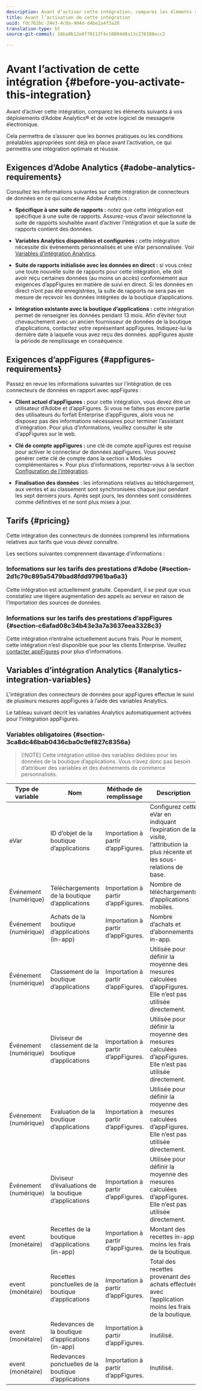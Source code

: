 ```yaml
---
description: Avant d’activer cette intégration, comparez les éléments suivants à vos déploiements d’Adobe Analytics® et de votre logiciel de messagerie électronique.
title: Avant l’activation de cette intégration
uuid: fdc762bc-24e3-4c0a-904d-d4be2a4f3a20
translation-type: ht
source-git-commit: 16ba0b12e0f70112f4c10804d0a13c278388ecc2

---
```



# Avant l’activation de cette intégration {#before-you-activate-this-integration}

Avant d’activer cette intégration, comparez les éléments suivants à vos déploiements d’Adobe Analytics® et de votre logiciel de messagerie électronique.

Cela permettra de s’assurer que les bonnes pratiques ou les conditions préalables appropriées sont déjà en place avant l’activation, ce qui permettra une intégration optimale et réussie.

## Exigences d’Adobe Analytics {#adobe-analytics-requirements}

Consultez les informations suivantes sur cette intégration de connecteurs de données en ce qui concerne Adobe Analytics :

* **Spécifique à une suite de rapports :** notez que cette intégration est spécifique à une suite de rapports. Assurez-vous d’avoir sélectionné la suite de rapports souhaitée avant d’activer l’intégration et que la suite de rapports contient des données.
* **Variables Analytics disponibles et configurées :** cette intégration nécessite dix événements personnalisés et une eVar personnalisée. Voir [Variables d’intégration Analytics](appfigures-before-activation.md#analytics-integration-variables).

* **Suite de rapports initialisée avec les données en direct :** si vous créez une toute nouvelle suite de rapports pour cette intégration, elle doit avoir reçu certaines données (au moins un accès) conformément aux exigences d’appFigures en matière de suivi en direct. Si les données en direct n’ont pas été enregistrées, la suite de rapports ne sera pas en mesure de recevoir les données intégrées de la boutique d’applications.

* **Intégration existante avec la boutique d’applications :** cette intégration permet de renseigner les données pendant 13 mois. Afin d’éviter tout chevauchement avec un ancien fournisseur de données de la boutique d’applications, contactez votre représentant appFigures. Indiquez-lui la dernière date à laquelle vous avez reçu des données. appFigures ajuste la période de remplissage en conséquence.

## Exigences d’appFigures {#appfigures-requirements}

Passez en revue les informations suivantes sur l’intégration de ces connecteurs de données en rapport avec appFigures :

* **Client actuel d’appFigures :** pour cette intégration, vous devez être un utilisateur d’Adobe et d’appFigures. Si vous ne faites pas encore partie des utilisateurs du forfait Enterprise d’appFigures, alors vous ne disposez pas des informations nécessaires pour terminer l’assistant d’intégration. Pour plus d’informations, veuillez consulter le site d’appFigures sur le web.
* **Clé de compte appFigures :** une clé de compte appFigures est requise pour activer le connecteur de données appFigures. Vous pouvez générer cette clé de compte dans la section « Modules complémentaires ». Pour plus d’informations, reportez-vous à la section [Configuration de l’intégration](../appfigures-overview/t-appfigures-integration.md).

* **Finalisation des données** : les informations relatives au téléchargement, aux ventes et au classement sont synchronisées chaque jour pendant les sept derniers jours. Après sept jours, les données sont considérées comme définitives et ne sont plus mises à jour.

## Tarifs {#pricing}

Cette intégration des connecteurs de données comprend les informations relatives aux tarifs que vous devez connaître.

Les sections suivantes comprennent davantage d’informations :

### Informations sur les tarifs des prestations d’Adobe {#section-2d1c79c895a5479bad8fdd97961ba6a3}

Cette intégration est actuellement gratuite. Cependant, il se peut que vous constatiez une légère augmentation des appels au serveur en raison de l’importation des sources de données.

### Informations sur les tarifs des prestations d’appFigures {#section-c6afad08c34b43e3a7a3637eea3328c3}

Cette intégration n’entraîne actuellement aucuns frais. Pour le moment, cette intégration n’est disponible que pour les clients Enterprise. Veuillez [contacter appFigures](https://appfigures.com/support/contact) pour plus d’informations.

## Variables d’intégration Analytics {#analytics-integration-variables}

L’intégration des connecteurs de données pour appFigures effectue le suivi de plusieurs mesures appFigures à l’aide des variables Analytics.

Le tableau suivant décrit les variables Analytics automatiquement activées pour l’intégration appFigures.

### Variables obligatoires {#section-3ca8dc46bab0436cba0c9ef827c8356a}

> [!NOTE] Cette intégration utilise des variables dédiées pour les données de la boutique d’applications. Vous n’avez donc pas besoin d’attribuer des variables et des événements de commerce personnalisés.

| Type de variable | Nom | Méthode de remplissage | Description |
|---|---|---|---|
| eVar | ID d’objet de la boutique d’applications | Importation à partir d’appFigures. | Configurez cette eVar en indiquant l’expiration de la visite, l’attribution la plus récente et les sous-relations de base. |
| Événement (numérique) | Téléchargements de la boutique d’applications | Importation à partir d’appFigures. | Nombre de téléchargements d’applications mobiles. |
| Événement (numérique) | Achats de la boutique d’applications (in-app) | Importation à partir d’appFigures. | Nombre d’achats et d’abonnements in-app. |
| Événement (numérique) | Classement de la boutique d’applications | Importation à partir d’appFigures. | Utilisée pour définir la moyenne des mesures calculées d’appFigures. Elle n’est pas utilisée directement. |
| Événement (numérique) | Diviseur de classement de la boutique d’applications | Importation à partir d’appFigures. | Utilisée pour définir la moyenne des mesures calculées d’appFigures. Elle n’est pas utilisée directement. |
| Événement (numérique) | Evaluation de la boutique d’applications | Importation à partir d’appFigures. | Utilisée pour définir la moyenne des mesures calculées d’appFigures. Elle n’est pas utilisée directement. |
| Événement (numérique) | Diviseur d’évaluations de la boutique d’applications | Importation à partir d’appFigures. | Utilisée pour définir la moyenne des mesures calculées d’appFigures. Elle n’est pas utilisée directement. |
| event (monétaire) | Recettes de la boutique d’applications (in-app) | Importation à partir d’appFigures. | Montant des recettes in-app moins les frais de la boutique. |
| event (monétaire) | Recettes ponctuelles de la boutique d’applications | Importation à partir d’appFigures. | Total des recettes provenant des achats effectués avec l’application moins les frais de la boutique. |
| event (monétaire) | Redevances de la boutique d’applications (in-app) | Importation à partir d’appFigures. | Inutilisé. |
| event (monétaire) | Redevances ponctuelles de la boutique d’applications | Importation à partir d’appFigures. | Inutilisé. |
